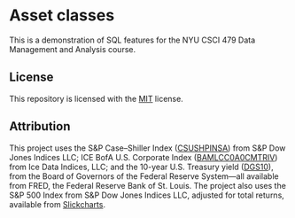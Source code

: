 # Asset classes

This is a demonstration of SQL features for the NYU CSCI 479 Data Management
and Analysis course.

## License

This repository is licensed with the [MIT](LICENSE.txt) license.

## Attribution

This project uses the S&P Case–Shiller Index
([CSUSHPINSA](https://fred.stlouisfed.org/series/CSUSHPINSA)) from S&P
Dow Jones Indices LLC; ICE BofA U.S. Corporate Index
([BAMLCC0A0CMTRIV](https://fred.stlouisfed.org/series/BAMLCC0A0CMTRIV)) from
Ice Data Indices, LLC; and the 10-year U.S. Treasury yield
([DGS10](https://fred.stlouisfed.org/series/DGS10)), from the Board of Governors
of the Federal Reserve System—all available from FRED, the Federal Reserve Bank
of St. Louis. The project also uses the S&P 500 Index from S&P Dow Jones Indices
LLC, adjusted for total returns, available from
[Slickcharts](https://www.slickcharts.com/sp500/returns).

